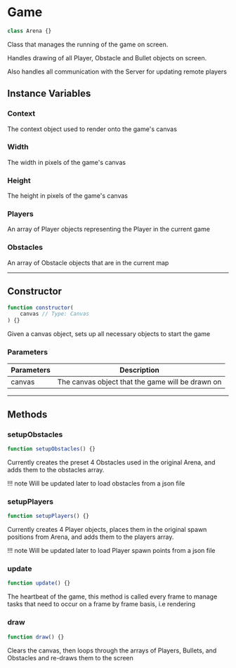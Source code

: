 # Game
```js
class Arena {}
```

Class that manages the running of the game on screen.

Handles drawing of all Player, Obstacle and Bullet objects on screen.

Also handles all communication with the Server for updating remote players

## Instance Variables

### Context

The context object used to render onto the game's canvas

### Width

The width in pixels of the game's canvas

### Height

The height in pixels of the game's canvas

### Players

An array of Player objects representing the Player in the current game

### Obstacles

An array of Obstacle objects that are in the current map

***

## Constructor
```js
function constructor(
    canvas // Type: Canvas
) {}
```

Given a canvas object, sets up all necessary objects to start the game

### Parameters
| Parameters |                   Description                    |
| ---------- | ------------------------------------------------ |
|   canvas   | The canvas object that the game will be drawn on |

***

## Methods

### setupObstacles
```js
function setupObstacles() {}
```

Currently creates the preset 4 Obstacles used in the original Arena, and adds them to the obstacles array.

!!! note
	Will be updated later to load obstacles from a json file

### setupPlayers
```js
function setupPlayers() {}
```

Currently creates 4 Player objects, places them in the original spawn positions from Arena, and adds them to the players array.

!!! note
	Will be updated later to load Player spawn points from a json file

### update
```js
function update() {}
```

The heartbeat of the game, this method is called every frame to manage tasks that need to occur on a frame by frame basis, i.e rendering

### draw
```js
function draw() {}
```

Clears the canvas, then loops through the arrays of Players, Bullets, and Obstacles and re-draws them to the screen